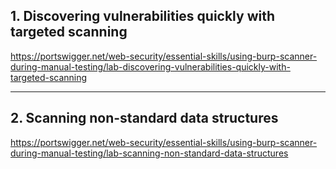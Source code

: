 ## 1. Discovering vulnerabilities quickly with targeted scanning 
https://portswigger.net/web-security/essential-skills/using-burp-scanner-during-manual-testing/lab-discovering-vulnerabilities-quickly-with-targeted-scanning


---

## 2. Scanning non-standard data structures
https://portswigger.net/web-security/essential-skills/using-burp-scanner-during-manual-testing/lab-scanning-non-standard-data-structures










